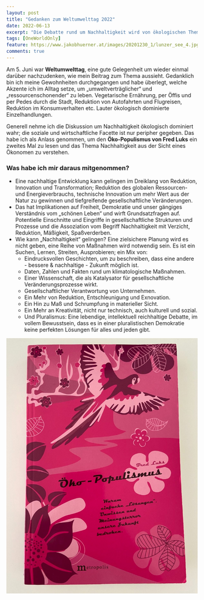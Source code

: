 ```yaml
---
layout: post
title: "Gedanken zum Weltumwelttag 2022"
date: 2022-06-13
excerpt: "Die Debatte rund um Nachhaltigkeit wird von ökologischen Themen dominiert, die Themen rund um wirtschaftliche und soziale Nachhaltigkeit nehme ich unterpräsentiert wahr. Grund um den „Öko-Populismus“ von Fred Luks ein weiteres Mal zu lesen: Wie kann Nachhaltigkeit aus der Sicht eines Ökonomen gelingen?"
tags: [OneWorldOnly]
feature: https://www.jakobhuerner.at/images/20201230_1/lunzer_see_4.jpg
comments: true
---
```


Am 5. Juni war **Weltumwelttag**, eine gute Gelegenheit um wieder einmal darüber nachzudenken, wie mein Beitrag zum Thema aussieht. Gedanklich bin ich meine Gewohnheiten durchgegangen und habe überlegt, welche Akzente ich im Alltag setze, um „umweltverträglicher“ und „ressourcenschonender“ zu leben. Vegetarische Ernährung, per Öffis und per Pedes durch die Stadt, Reduktion von Autofahrten und Flugreisen, Reduktion im Konsumverhalten etc. Lauter ökologisch dominierte Einzelhandlungen.

Generell nehme ich die Diskussion um Nachhaltigkeit ökologisch dominiert wahr; die soziale und wirtschaftliche Facette ist nur peripher gegeben. Das habe ich als Anlass genommen, um den **Öko-Populismus von Fred Luks** ein zweites Mal zu lesen und das Thema Nachhaltigkeit aus der Sicht eines Ökonomen zu verstehen.

### Was habe ich mir daraus mitgenommen?
- Eine nachhaltige Entwicklung kann gelingen im Dreiklang von Reduktion, Innovation und Transformation; Reduktion des globalen Ressourcen- und Energieverbrauchs, technische Innovation um mehr Wert aus der Natur zu gewinnen und tiefgreifende gesellschaftliche Veränderungen. 
- Das hat Implikationen auf Freiheit, Demokratie und unser gängiges Verständnis vom „schönen Leben“ und wirft Grundsatzfragen auf. Potentielle Einschnitte und Eingriffe in gesellschaftliche Strukturen und Prozesse und die Assoziation vom Begriff Nachhaltigkeit mit Verzicht, Reduktion, Mäßigkeit, Spaßverderben. 
- Wie kann „Nachhaltigkeit“ gelingen? Eine zielsichere Planung wird es nicht geben, eine Reihe von Maßnahmen wird notwendig sein. Es ist ein Suchen, Lernen, Streiten, Ausprobieren; ein Mix von:
    - Eindrucksvollen Geschichten, um zu beschreiben, dass eine andere - bessere & nachhaltige - Zukunft möglich ist.
    - Daten, Zahlen und Fakten rund um klimatologische Maßnahmen.
    - Einer Wissenschaft, die als Katalysator für gesellschaftliche Veränderungsprozesse wirkt.
    - Gesellschaftlicher Verantwortung von Unternehmen.
    - Ein Mehr von Reduktion, Entschleunigung und Exnovation.
    - Ein Hin zu Maß und Schrumpfung in materieller Sicht.
    - Ein Mehr an Kreativität, nicht nur technisch, auch kulturell und sozial.
    - Und Pluralismus: Eine lebendige, intellektuell reichhaltige Debatte, im vollem Bewusstsein, dass es in einer pluralistischen Demokratie keine perfekten Lösungen für alles und jeden gibt.

![Öko-Populismus, Fred Luks, 2014](../assets/img/Book-cover-Oeko-Populismus.jpg)
